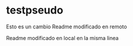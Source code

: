 # testpseudo

Esto es un cambio
Readme modificado en remoto

Readme modificado en local en la misma linea